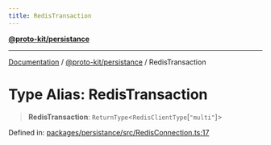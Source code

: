 ```yaml
---
title: RedisTransaction
---
```


[**@proto-kit/persistance**](../README.md)

***

[Documentation](../../../README.md) / [@proto-kit/persistance](../README.md) / RedisTransaction

# Type Alias: RedisTransaction

> **RedisTransaction**: `ReturnType`\<`RedisClientType`\[`"multi"`\]\>

Defined in: [packages/persistance/src/RedisConnection.ts:17](https://github.com/proto-kit/framework/blob/b953c754e500c62f01fbbd6d09adfb2f5577269d/packages/persistance/src/RedisConnection.ts#L17)
